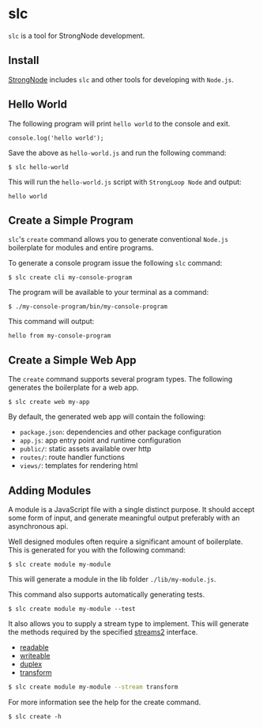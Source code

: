 # slc

`slc` is a tool for StrongNode development.

## Install

[StrongNode](http://strongloop.com/products#downloads) includes `slc` and other
tools for developing with `Node.js`.

## Hello World

The following program will print `hello world` to the console and exit.

    console.log('hello world');
    
Save the above as `hello-world.js` and run the following command:

    $ slc hello-world
    
This will run the `hello-world.js` script with `StrongLoop Node` and output:

    hello world
    
## Create a Simple Program

`slc`'s `create` command allows you to generate conventional `Node.js`
boilerplate for modules and entire programs.

To generate a console program issue the following `slc` command:

    $ slc create cli my-console-program

The program will be available to your terminal as a command:

    $ ./my-console-program/bin/my-console-program

This command will output:

    hello from my-console-program

## Create a Simple Web App

The `create` command supports several program types. The following generates the boilerplate for a web app.

    $ slc create web my-app
    
By default, the generated web app will contain the following:

- `package.json`: dependencies and other package configuration
- `app.js`: app entry point and runtime configuration
- `public/`: static assets available over http
- `routes/`: route handler functions
- `views/`: templates for rendering html
 
## Adding Modules

A module is a JavaScript file with a single distinct purpose. It should
accept some form of input, and generate meaningful output preferably with an
asynchronous api.

Well designed modules often require a significant amount of boilerplate. This is
generated for you with the following command:
    
    $ slc create module my-module
    
This will generate a module in the lib folder `./lib/my-module.js`.

This command also supports automatically generating tests.

    $ slc create module my-module --test

It also allows you to supply a stream type to implement. This will generate the
methods required by the specified [streams2](http://nodejs.org/api/stream.html) interface.

 - [readable](http://nodejs.org/api/stream.html#stream_class_stream_readable)
 - [writeable](http://nodejs.org/api/stream.html#stream_class_stream_writable)
 - [duplex](http://nodejs.org/api/stream.html#stream_class_stream_duplex)
 - [transform](http://nodejs.org/api/stream.html#stream_class_stream_transform)

```sh
$ slc create module my-module --stream transform
```

For more information see the help for the create command.

    $ slc create -h
